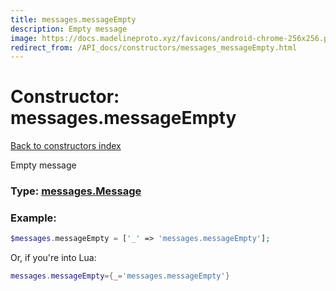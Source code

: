 ```yaml
---
title: messages.messageEmpty
description: Empty message
image: https://docs.madelineproto.xyz/favicons/android-chrome-256x256.png
redirect_from: /API_docs/constructors/messages_messageEmpty.html
---
```

# Constructor: messages.messageEmpty  
[Back to constructors index](index.md)



Empty message




### Type: [messages.Message](../types/messages.Message.md)


### Example:

```php
$messages.messageEmpty = ['_' => 'messages.messageEmpty'];
```  


Or, if you're into Lua:

```lua
messages.messageEmpty={_='messages.messageEmpty'}

```


